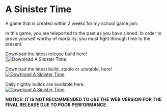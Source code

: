 # A Sinister Time
A game that is created within 2 weeks for my school game jam.

In this game, you are teleported to the past as you have sinned.
In order to prove yourself worthy of mortality, you must fight through time to the present.

Download the latest release build here!  
[![Download A Sinister Time](https://sourceforge.net/projects/sinistertime/files/Release%20Builds/v1.0/)  

Download the latest build, stable or unstable, here!  
[![Download A Sinister Time](https://a.fsdn.com/con/app/sf-download-button)](https://sourceforge.net/projects/sinistertime/files/latest/download)  

Daily nightly builds are available here.  
[![Download A Sinister Time](https://a.fsdn.com/con/app/sf-download-button)](https://sourceforge.net/projects/sinistertime/files/Daily%20Nightly%20Builds/)  

**NOTICE:  IT IS NOT RECOMMENDED TO USE THE WEB VERSION FOR THE FINAL RELEASE DUE TO POOR PERFORMANCE.**
